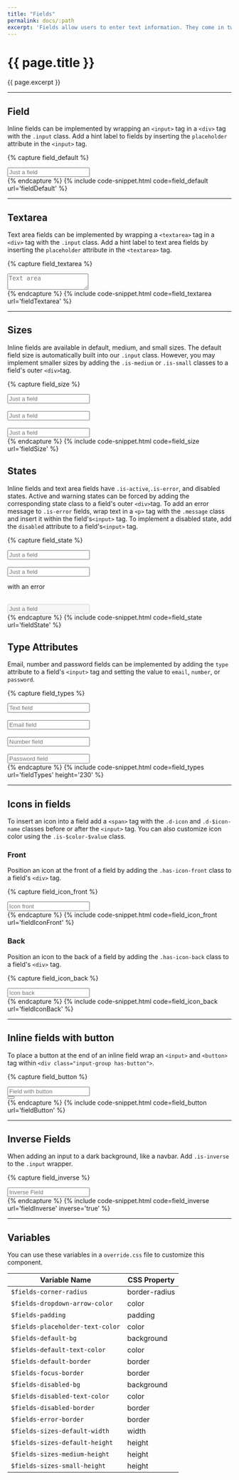 ```yaml
---
title: "Fields"
permalink: docs/:path
excerpt: 'Fields allow users to enter text information. They come in two styles, inline and text area. Buttons and icons can be added to both field styles.'
---
```


# {{ page.title }}
{{ page.excerpt }}


***


## Field
Inline fields can be implemented by wrapping an `<input>` tag in a `<div>` tag with the `.input` class. Add a hint label to fields by inserting the `placeholder` attribute in the `<input>` tag.

{% capture field_default %}
<div class="input">
  <input class="" type="text" placeholder="Just a field" />
</div>
{% endcapture %}
{% include code-snippet.html code=field_default url='fieldDefault' %}


***


## Textarea
Text area fields can be implemented by wrapping a `<textarea>` tag in a `<div>` tag with the `.input` class. Add a hint label to text area fields by inserting the `placeholder` attribute in the `<textarea>` tag.

{% capture field_textarea %}
<div class="input">
  <textarea type="text" placeholder="Text area"></textarea>
</div>
{% endcapture %}
{% include code-snippet.html code=field_textarea url='fieldTextarea' %}


***


## Sizes
Inline fields are available in default, medium, and small sizes. The default field size is automatically built into our `.input` class. However, you may implement smaller sizes by adding the `.is-medium` or `.is-small` classes to a field&#39;s outer `<div>`tag.

{% capture field_size %}
<div class="input">
  <input type="text" placeholder="Just a field" />
</div>
<br>
<div class="input is-medium">
  <input type="text" placeholder="Just a field" />
</div>
<br>
<div class="input is-small">
  <input type="text" placeholder="Just a field" />
</div>
{% endcapture %}
{% include code-snippet.html code=field_size url='fieldSize' %}

## States
Inline fields and text area fields have `.is-active`,`.is-error`, and disabled states. Active and warning states can be forced by adding the corresponding state class to a field&#39;s outer `<div>`tag. To add an error message to `.is-error` fields, wrap text in a `<p>` tag with the `.message` class and insert it within the field&#39;s`<input>` tag. To implement a disabled state, add the `disabled` attribute to a field&#39;s`<input>` tag.

{% capture field_state %}
<div class="input">
  <input type="text" placeholder="Just a field" />
</div>
<br>
<div class="input is-error">
  <input type="text" placeholder="Just a field" />
  <p class="message">with an error</p>
</div>
<br>
<div class="input">
  <input type="text" placeholder="Just a field" disabled="" />
</div>
{% endcapture %}
{% include code-snippet.html code=field_state url='fieldState' %}

## Type Attributes
Email, number and password fields can be implemented by adding the `type` attribute to a field's `<input>` tag and setting the value to `email`, `number`, or `password`.

{% capture field_types %}
<div class="input">
  <input type="text" placeholder="Text field" />
</div>
<br>
<div class="input">
  <input type="email" placeholder="Email field" />
</div>
<br>
<div class="input">
  <input type="number" placeholder="Number field" />
</div>
<br>
<div class="input">
  <input type="password" placeholder="Password field" />
</div>
{% endcapture %}
{% include code-snippet.html code=field_types url='fieldTypes' height='230' %}


***


## Icons in fields
To insert an icon into a field add a `<span>` tag with the `.d-icon` and `.d-$icon-name` classes before or after the `<input>` tag. You can also customize icon color using the `.is-$color-$value` class.

### Front
Position an icon at the front of a field by adding the `.has-icon-front` class to a field&#39;s `<div>` tag.

{% capture field_icon_front %}
<div class="input has-icon-front">
  <span class="d-icon d-filter-horizontal is-brand-300"></span><input type="text" placeholder="Icon front" />
</div>
{% endcapture %}
{% include code-snippet.html code=field_icon_front url='fieldIconFront' %}

### Back
Position an icon to the back of a field by adding the `.has-icon-back` class to a field&#39;s `<div>` tag.

{% capture field_icon_back %} 
<div class="input has-icon-back">
  <input type="text" placeholder="Icon back" /><a class="d-icon d-close-circle-solid is-secondary is-sub"></a>
</div>
 {% endcapture %}
{% include code-snippet.html code=field_icon_back url='fieldIconBack' %}


***


## Inline fields with button
To place a button at the end of an inline field wrap an `<input>` and `<button>` tag within `<div
class="input-group has-button">`.

{% capture field_button %} 
<div class="input-group has-button">
  <div class="input">
    <input type="text" placeholder="Field with button" />
  </div>
  <button class="button is-solid has-icon"><i class="d-icon d-add is-small"></i></button>
</div>
 {% endcapture %}
{% include code-snippet.html code=field_button url='fieldButton' %}


***

## Inverse Fields
When adding an input to a dark background, like a navbar. Add `.is-inverse` to the `.input` wrapper.

{% capture field_inverse %}
<div class="input is-inverse">
  <input type="text" placeholder="Inverse Field" />
</div>
{% endcapture %}
{% include code-snippet.html code=field_inverse url='fieldInverse' inverse='true' %}


***


## Variables
You can use these variables in a `override.css` file to customize this component.

|Variable Name|CSS Property|
| - | - |
|`$fields-corner-radius`|border-radius|
|`$fields-dropdown-arrow-color`| color|
|`$fields-padding`| padding|
|`$fields-placeholder-text-color`| color|
|`$fields-default-bg`| background|
|`$fields-default-text-color`| color|
|`$fields-default-border`| border|
|`$fields-focus-border`| border|
|`$fields-disabled-bg`| background|
|`$fields-disabled-text-color`| color|
|`$fields-disabled-border`| border|
|`$fields-error-border`| border|
|`$fields-sizes-default-width`| width|
|`$fields-sizes-default-height`| height|
|`$fields-sizes-medium-height`| height|
|`$fields-sizes-small-height`| height|
